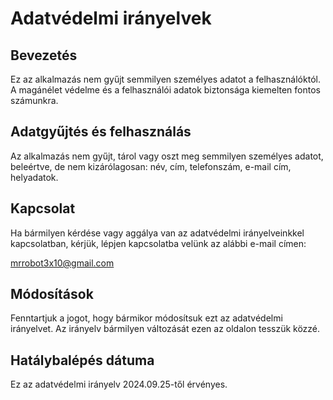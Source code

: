 # Adatvédelmi irányelvek

## Bevezetés
Ez az alkalmazás nem gyűjt semmilyen személyes adatot a felhasználóktól. A magánélet védelme és a felhasználói adatok biztonsága kiemelten fontos számunkra.

## Adatgyűjtés és felhasználás
Az alkalmazás nem gyűjt, tárol vagy oszt meg semmilyen személyes adatot, beleértve, de nem kizárólagosan: név, cím, telefonszám, e-mail cím, helyadatok.

## Kapcsolat
Ha bármilyen kérdése vagy aggálya van az adatvédelmi irányelveinkkel kapcsolatban, kérjük, lépjen kapcsolatba velünk az alábbi e-mail címen:

mrrobot3x10@gmail.com

## Módosítások
Fenntartjuk a jogot, hogy bármikor módosítsuk ezt az adatvédelmi irányelvet. Az irányelv bármilyen változását ezen az oldalon tesszük közzé.

## Hatálybalépés dátuma
Ez az adatvédelmi irányelv 2024.09.25-től érvényes.
